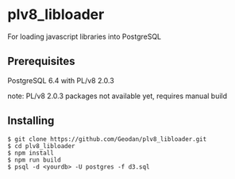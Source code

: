 # plv8_libloader

For loading javascript libraries into PostgreSQL

## Prerequisites

PostgreSQL 6.4 with PL/v8 2.0.3 

note: PL/v8 2.0.3 packages not available yet, requires manual build

## Installing

```
$ git clone https://github.com/Geodan/plv8_libloader.git
$ cd plv8_libloader
$ npm install 
$ npm run build
$ psql -d <yourdb> -U postgres -f d3.sql
```
